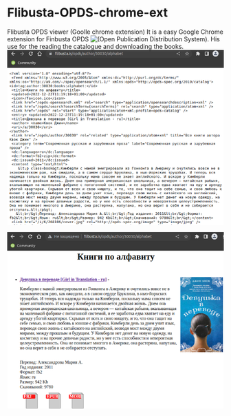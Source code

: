 # Flibusta-OPDS-chrome-ext
Flibusta OPDS viewer (Goolle chrome extension)
It is a easy Google Chrome extension for Finbusta OPDS ![(Open Publication Distribution System)](https://en.wikipedia.org/wiki/Open_Publication_Distribution_System). His use for the reading the catalogue and downloading the books. 
![Before running the extension](https://github.com/bigbigmdm/Flibusta-OPDS-chrome-ext/blob/main/img/before.png) 

![After running the extension](https://github.com/bigbigmdm/Flibusta-OPDS-chrome-ext/blob/main/img/after.png) 
